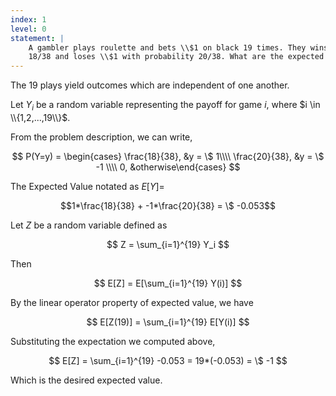 ```yaml
---
index: 1
level: 0
statement: |
    A gambler plays roulette and bets \\$1 on black 19 times. They wins \\$1 with probability
    18/38 and loses \\$1 with probability 20/38. What are the expected winnings?
---
```

The 19 plays yield outcomes which are independent of one another.

Let $Y_i$ be a random variable representing the payoff for game $i$, where $i \in \\{1,2,...,19\\}$.

From the problem description, we can write,

$$
P(Y=y) = \begin{cases} \frac{18}{38}, &y = \$ 1\\\\ \frac{20}{38}, &y = \$ -1 \\\\ 0, &otherwise\end{cases}
$$

The Expected Value notated as $E[Y]=$

$$1*\frac{18}{38} + -1*\frac{20}{38} = \$ -0.053$$

Let $Z$ be a random variable defined as 

$$
Z = \sum_{i=1}^{19} Y_i
$$

Then

$$
E[Z] = E[\sum_{i=1}^{19} Y(i)]
$$

By the linear operator property of expected value, we have

$$
E[Z(19)]  = \sum_{i=1}^{19} E[Y(i)]
$$

Substituting the expectation we computed above,

$$
E[Z]  = \sum_{i=1}^{19} -0.053 = 19*(-0.053) = \$ -1
$$

Which is the desired expected value.

